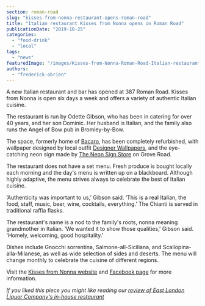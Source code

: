 ```yaml
---
section: roman-road
slug: "kisses-from-nonna-restaurant-opens-roman-road"
title: "Italian restaurant Kisses from Nonna opens on Roman Road"
publicationDate: "2019-10-25"
categories: 
  - "food-drink"
  - "local"
tags: 
  - "news"
featuredImage: "/images/Kisses-from-Nonna-Roman-Road-Italian-restaurant.jpg"
authors: 
  - "frederick-obrien"
---
```


A new Italian restaurant and bar has opened at 387 Roman Road. Kisses from Nonna is open six days a week and offers a variety of authentic Italian cuisine.

The restaurant is run by Odette Gibson, who has been in catering for over 40 years, and her son Dominic. Her husband is Italian, and the family also runs the Angel of Bow pub in Bromley-by-Bow.

The space, formerly home of [Bacaro](https://romanroadlondon.com/bacaro-restaurant-review/), has been completely refurbished, with wallpaper designed by local outfit [Designer Wallpapers](https://www.designerwallpapers.co.uk/), and the eye-catching neon sign made by [The Neon Sign Store](https://www.neonsignstore.co.uk/) on Grove Road.

The restaurant does not have a set menu. Fresh produce is bought locally each morning and the day's menu is written up on a blackboard. Although highly adaptive, the menu strives always to celebrate the best of Italian cuisine.

‘Authenticity was important to us,’ Gibson said. ‘This is a real Italian, the food, staff, music, beer, wine, cocktails, everything.’ The Chianti is served in traditional raffia flasks.

The restaurant's name is a nod to the family's roots, nonna meaning grandmother in Italian. ‘We wanted it to show those qualities,' Gibson said. 'Homely, welcoming, good hospitality.’

Dishes include Gnocchi sorrentina, Salmone-all-Siciliana, and Scallopina-alla-Milanese, as well as wide selection of sides and deserts. The menu will change monthly to celebrate the cuisine of different regions.

Visit the [Kisses from Nonna website](https://kissesfromnonna.weebly.com) and [Facebook page](https://www.facebook.com/kissesfromnonna/) for more information.

_If you liked this piece you might like reading our [review of East London Liquor Company's in-house restaurant](https://romanroadlondon.com/east-london-liquor-company-restaurant-review/)_

